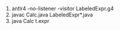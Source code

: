 1. antlr4 -no-listener -visitor LabeledExpr.g4
2. javac Calc.java LabeledExpr*.java
3. java Calc t.expr
